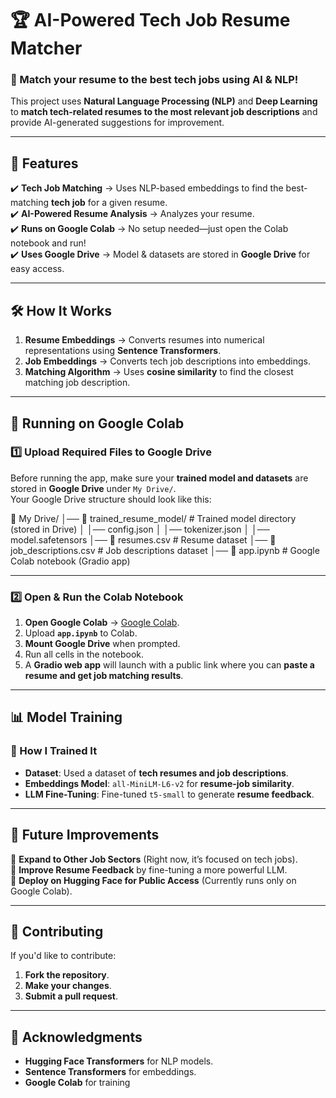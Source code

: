 # 🏆 AI-Powered Tech Job Resume Matcher

### 🚀 Match your resume to the best tech jobs using AI & NLP!

This project uses **Natural Language Processing (NLP)** and **Deep Learning** to **match tech-related resumes to the most relevant job descriptions** and provide AI-generated suggestions for improvement.

---

## 📌 Features
✔️ **Tech Job Matching** → Uses NLP-based embeddings to find the best-matching **tech job** for a given resume.  
✔️ **AI-Powered Resume Analysis** → Analyzes your resume.  
✔️ **Runs on Google Colab** → No setup needed—just open the Colab notebook and run!  
✔️ **Uses Google Drive** → Model & datasets are stored in **Google Drive** for easy access.

---

## 🛠️ How It Works
1. **Resume Embeddings** → Converts resumes into numerical representations using **Sentence Transformers**.
2. **Job Embeddings** → Converts tech job descriptions into embeddings.
3. **Matching Algorithm** → Uses **cosine similarity** to find the closest matching job description.

---

## 🚀 Running on Google Colab
### **1️⃣ Upload Required Files to Google Drive**
Before running the app, make sure your **trained model and datasets** are stored in **Google Drive** under `My Drive/`.  
Your Google Drive structure should look like this:

📁 My Drive/
│── 📁 trained_resume_model/   # Trained model directory (stored in Drive)
│   │── config.json
│   │── tokenizer.json
│   │── model.safetensors
│── 📄 resumes.csv             # Resume dataset
│── 📄 job_descriptions.csv     # Job descriptions dataset
│── 📄 app.ipynb               # Google Colab notebook (Gradio app)

---

### **2️⃣ Open & Run the Colab Notebook**
1. **Open Google Colab** → [Google Colab](https://colab.research.google.com/).
2. Upload **`app.ipynb`** to Colab.
3. **Mount Google Drive** when prompted.
4. Run all cells in the notebook.
5. A **Gradio web app** will launch with a public link where you can **paste a resume and get job matching results**.

---

## 📊 Model Training
### **🔹 How I Trained It**
- **Dataset**: Used a dataset of **tech resumes and job descriptions**.
- **Embeddings Model**: `all-MiniLM-L6-v2` for **resume-job similarity**.
- **LLM Fine-Tuning**: Fine-tuned `t5-small` to generate **resume feedback**.

---

## 📌 Future Improvements
🚀 **Expand to Other Job Sectors** (Right now, it’s focused on tech jobs).  
🚀 **Improve Resume Feedback** by fine-tuning a more powerful LLM.  
🚀 **Deploy on Hugging Face for Public Access** (Currently runs only on Google Colab).  

---

## 🤝 Contributing
If you'd like to contribute:
1. **Fork the repository**.
2. **Make your changes**.
3. **Submit a pull request**.

---

## 📜 Acknowledgments
- **Hugging Face Transformers** for NLP models.
- **Sentence Transformers** for embeddings.
- **Google Colab** for training
